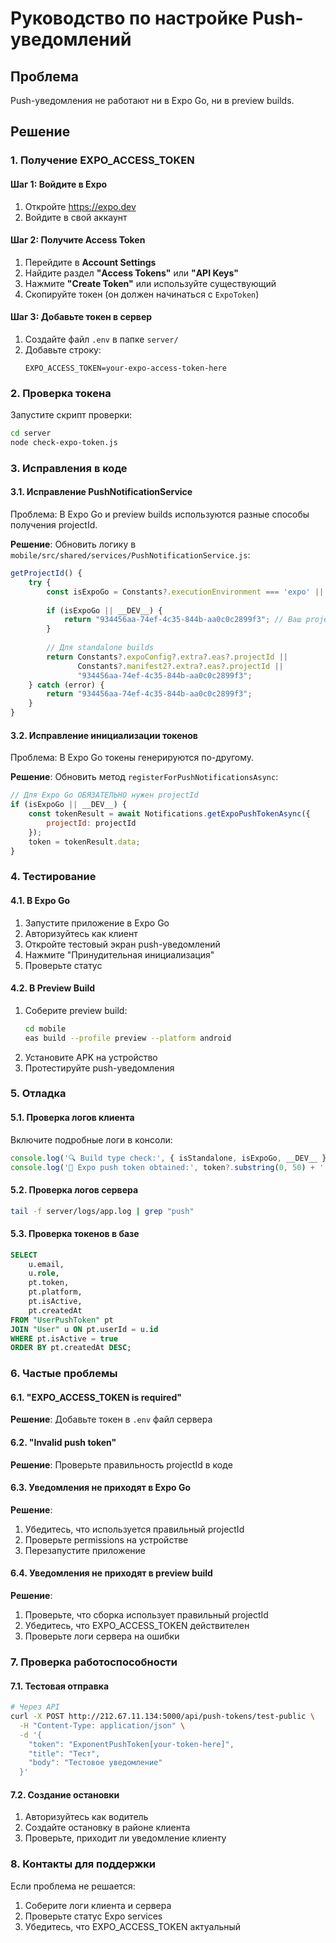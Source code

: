 # Руководство по настройке Push-уведомлений

## Проблема
Push-уведомления не работают ни в Expo Go, ни в preview builds.

## Решение

### 1. Получение EXPO_ACCESS_TOKEN

#### Шаг 1: Войдите в Expo
1. Откройте https://expo.dev
2. Войдите в свой аккаунт

#### Шаг 2: Получите Access Token
1. Перейдите в **Account Settings**
2. Найдите раздел **"Access Tokens"** или **"API Keys"**
3. Нажмите **"Create Token"** или используйте существующий
4. Скопируйте токен (он должен начинаться с `ExpoToken`)

#### Шаг 3: Добавьте токен в сервер
1. Создайте файл `.env` в папке `server/`
2. Добавьте строку:
   ```
   EXPO_ACCESS_TOKEN=your-expo-access-token-here
   ```

### 2. Проверка токена

Запустите скрипт проверки:
```bash
cd server
node check-expo-token.js
```

### 3. Исправления в коде

#### 3.1. Исправление PushNotificationService

Проблема: В Expo Go и preview builds используются разные способы получения projectId.

**Решение**: Обновить логику в `mobile/src/shared/services/PushNotificationService.js`:

```javascript
getProjectId() {
    try {
        const isExpoGo = Constants?.executionEnvironment === 'expo' || Constants?.appOwnership === 'expo';
        
        if (isExpoGo || __DEV__) {
            return "934456aa-74ef-4c35-844b-aa0c0c2899f3"; // Ваш projectId
        }
        
        // Для standalone builds
        return Constants?.expoConfig?.extra?.eas?.projectId || 
               Constants?.manifest2?.extra?.eas?.projectId ||
               "934456aa-74ef-4c35-844b-aa0c0c2899f3";
    } catch (error) {
        return "934456aa-74ef-4c35-844b-aa0c0c2899f3";
    }
}
```

#### 3.2. Исправление инициализации токенов

Проблема: В Expo Go токены генерируются по-другому.

**Решение**: Обновить метод `registerForPushNotificationsAsync`:

```javascript
// Для Expo Go ОБЯЗАТЕЛЬНО нужен projectId
if (isExpoGo || __DEV__) {
    const tokenResult = await Notifications.getExpoPushTokenAsync({ 
        projectId: projectId 
    });
    token = tokenResult.data;
}
```

### 4. Тестирование

#### 4.1. В Expo Go
1. Запустите приложение в Expo Go
2. Авторизуйтесь как клиент
3. Откройте тестовый экран push-уведомлений
4. Нажмите "Принудительная инициализация"
5. Проверьте статус

#### 4.2. В Preview Build
1. Соберите preview build:
   ```bash
   cd mobile
   eas build --profile preview --platform android
   ```
2. Установите APK на устройство
3. Протестируйте push-уведомления

### 5. Отладка

#### 5.1. Проверка логов клиента
Включите подробные логи в консоли:
```javascript
console.log('🔍 Build type check:', { isStandalone, isExpoGo, __DEV__ });
console.log('🎫 Expo push token obtained:', token?.substring(0, 50) + '...');
```

#### 5.2. Проверка логов сервера
```bash
tail -f server/logs/app.log | grep "push"
```

#### 5.3. Проверка токенов в базе
```sql
SELECT 
    u.email,
    u.role,
    pt.token,
    pt.platform,
    pt.isActive,
    pt.createdAt
FROM "UserPushToken" pt
JOIN "User" u ON pt.userId = u.id
WHERE pt.isActive = true
ORDER BY pt.createdAt DESC;
```

### 6. Частые проблемы

#### 6.1. "EXPO_ACCESS_TOKEN is required"
**Решение**: Добавьте токен в `.env` файл сервера

#### 6.2. "Invalid push token"
**Решение**: Проверьте правильность projectId в коде

#### 6.3. Уведомления не приходят в Expo Go
**Решение**: 
1. Убедитесь, что используется правильный projectId
2. Проверьте permissions на устройстве
3. Перезапустите приложение

#### 6.4. Уведомления не приходят в preview build
**Решение**:
1. Проверьте, что сборка использует правильный projectId
2. Убедитесь, что EXPO_ACCESS_TOKEN действителен
3. Проверьте логи сервера на ошибки

### 7. Проверка работоспособности

#### 7.1. Тестовая отправка
```bash
# Через API
curl -X POST http://212.67.11.134:5000/api/push-tokens/test-public \
  -H "Content-Type: application/json" \
  -d '{
    "token": "ExponentPushToken[your-token-here]",
    "title": "Тест",
    "body": "Тестовое уведомление"
  }'
```

#### 7.2. Создание остановки
1. Авторизуйтесь как водитель
2. Создайте остановку в районе клиента
3. Проверьте, приходит ли уведомление клиенту

### 8. Контакты для поддержки

Если проблема не решается:
1. Соберите логи клиента и сервера
2. Проверьте статус Expo services
3. Убедитесь, что EXPO_ACCESS_TOKEN актуальный 